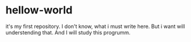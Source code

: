 # hellow-world
it's my first repository.
I don't know, what i must write here. But i want will understending that.
And I will study this progrumm. 
